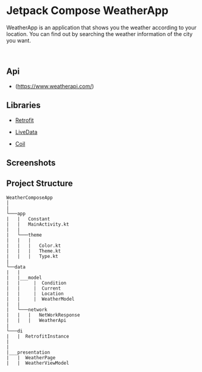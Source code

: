# Jetpack Compose WeatherApp 

WeatherApp is an application that shows you the weather according to your location. You can find out by searching the weather information of the city you want. 

<br/>

## Api
* (https://www.weatherapi.com/)

## Libraries

* [Retrofit](https://square.github.io/retrofit)

* [LiveData](https://developer.android.com/topic/libraries/architecture/livedata)

* [Coil](https://coil-kt.github.io/coil/compose/)

##  Screenshots



## Project Structure 
```
WeatherComposeApp
│
|
└───app 
|   |   Constant
|   |   MainActivity.kt
|   |
|   └───theme
|   |   |
|   |   |   Color.kt
|   |   |   Theme.kt
|   |   |   Type.kt
|
└──data
|   |  
|   |___model  
|   |     |  Condition
|   |     |  Current
|   |     |  Location
|   |     |  WeatherModel
|   |   
|   └───network
|   |   |   NetWorkResponse
|   |   |   WeatherApi
|   
└───di
|   |  RetrofitInstance
|
|
|___presentation
|   |  WeatherPage
|   |  WeatherViewModel
```
